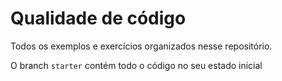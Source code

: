 # Qualidade de código

Todos os exemplos e exercícios organizados nesse repositório.

O branch `starter` contém todo o código no seu estado inicial